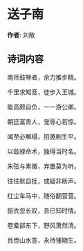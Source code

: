 # 送子南

**作者**: 刘敞

## 诗词内容

南师鼓琴者，余力推步精。

千里求知音，徒步入王城。

能高颇自负，一一游公卿。

朝廷富贵人，宠辱心若惊。

闻至必解榻，招邀剧生平。

以兹禄命术，独得当时名。

朱弦与素徽，弃置莫为听。

往往默自抚，或疑非断声。

红尘车马中，随俗翻营营。

振衣忽长叹，吾已知时情。

卷槖郤东下，野风萧然清。

且赍山水意，永待锺期生。

